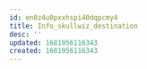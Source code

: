 ```yaml
---
id: en0z4u0pxxhspi40dqpcmy4
title: Info_skullwiz_destination
desc: ''
updated: 1681956116343
created: 1681956116343
---
```

